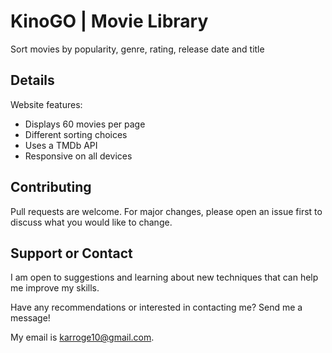 
# KinoGO | Movie Library
Sort movies by popularity, genre, rating, release date and title

## Details

Website features:
* Displays 60 movies per page
* Different sorting choices
* Uses a TMDb API
* Responsive on all devices

## Contributing
Pull requests are welcome. For major changes, please open an issue first to discuss what you would like to change.

## Support or Contact
I am open to suggestions and learning about new techniques that can help me improve my skills.

Have any recommendations or interested in contacting me? Send me a message! 

My email is karroge10@gmail.com.


